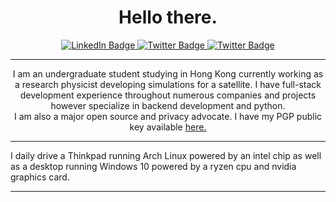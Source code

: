 
<h1 align="center">
Hello there.
</h1>
<div id="badges" align="center">
  <a href="https://www.linkedin.com/in/aditya-mangla/">
    <img src="https://img.shields.io/badge/LinkedIn-blue?style=for-the-badge&logo=linkedin&logoColor=white" alt="LinkedIn Badge"/>
  </a>
     <a href="https://orcid.org/0000-0003-2588-014X">
    <img src="https://img.shields.io/badge/Orcid-green?style=for-the-badge&logo=orcid&logoColor=white" alt="Twitter Badge"/>
  </a>
  <a href="https://twitter.com/AdityaRootM">
    <img src="https://img.shields.io/badge/Twitter-blue?style=for-the-badge&logo=twitter&logoColor=white" alt="Twitter Badge"/>
  </a>
</div>

---
<p align="center">
I am an undergraduate student studying in Hong Kong currently working as a research physicist developing simulations for a satellite. I have full-stack development experience throughout numerous companies and projects however specialize in backend development and python.
<br>
I am also a major open source and privacy advocate. I have my PGP public key available <a href="https://github.com/AdityaRoot/AdityaRoot/blob/main/pgp_public_key.txt" alt="PGP Public Key Link"> here. </a>
</p>

---
I daily drive a Thinkpad running Arch Linux powered by an intel chip as well as a desktop running Windows 10 powered by a ryzen cpu and nvidia graphics card.

---
<!--
**AdityaRoot/AdityaRoot** is a ✨ _special_ ✨ repository because its `README.md` (this file) appears on your GitHub profile.

Here are some ideas to get you started:

- 🔭 I’m currently working on ...
- 🌱 I’m currently learning ...
- 👯 I’m looking to collaborate on ...
- 🤔 I’m looking for help with ...
- 💬 Ask me about ...
- 📫 How to reach me: ...
- 😄 Pronouns: ...
- ⚡ Fun fact: ...
-->
